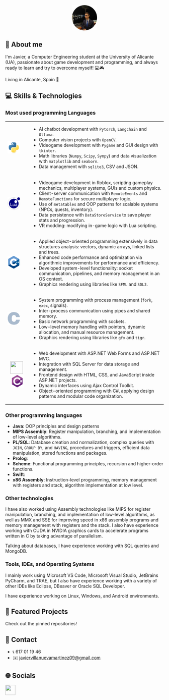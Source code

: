 <div align="center">
  <a href="https://github.com/javiiervm">
    <img src="Assets/206308534-modified.png" alt="Logo" width="80" height="80">
  </a>
</div>

## 👤 About me
I'm Javier, a Computer Engineering student at the University of Alicante (UA), passionate about game development and programming, and always ready to learn and try to overcome myself! 💻🎮

Living in Alicante, Spain 📍

## 💻 Skills & Technologies

### Most used programming Languages
<div align="left">
  <table>
     <tr>
      <td>
        <a title="Python" href="https://www.python.org" target="_blank" rel="noreferrer">
          <img src="https://raw.githubusercontent.com/devicons/devicon/master/icons/python/python-original.svg" width="40" height="40"/>
        </a>
      </td>
      <td>
        <ul>
          <li>AI chatbot development with <code>Pytorch</code>, <code>Langchain</code> and <code>Ollama</code>.</li>
          <li>Computer vision projects with <code>OpenCV</code>.</li>
          <li>Videogame development with <code>Pygame</code> and GUI design with <code>tkinter</code>.</li>
          <li>Math libraries (<code>Numpy</code>, <code>Scipy</code>, <code>Sympy</code>) and data visualization with <code>matplotlib</code> and <code>seaborn</code>.</li>
          <li>Data management with <code>sqlite3</code>, CSV and JSON.</li>
        </ul>
      </td>
    </tr>
    <tr>
      <td>
        <a title="Lua" href="https://www.lua.org/" target="_blank" rel="noreferrer">
          <img src="https://raw.githubusercontent.com/devicons/devicon/master/icons/lua/lua-original.svg" width="40" height="40"/>
        </a>
      </td>
      <td>
        <ul>
          <li>Videogame development in Roblox, scripting gameplay mechanics, multiplayer systems, GUIs and custom physics.</li>
          <li>Client-server communication with <code>RemoteEvents</code> and <code>RemoteFunctions</code> for secure multiplayer logic.</li>
          <li>Use of <code>metatables</code> and OOP patterns for scalable systems (NPCs, quests, inventory).</li>
          <li>Data persistence with <code>DataStoreService</code> to save player stats and progression.</li>
          <li>VR modding: modifying in-game logic with Lua scripting.</li>
        </ul>
      </td>
    </tr>
    <tr>
      <td>
        <a title="C++" href="https://isocpp.org/" target="_blank" rel="noreferrer">
          <img src="https://raw.githubusercontent.com/devicons/devicon/master/icons/cplusplus/cplusplus-original.svg" width="40" height="40"/>
        </a>
      </td>
      <td>
        <ul>
          <li>Applied object-oriented programming extensively in data structures analysis: vectors, dynamic arrays, linked lists and trees.</li>
          <li>Enhanced code performance and optimization via algorithmic improvements for performance and efficiency.</li>
          <li>Developed system-level functionality: socket communication, pipelines, and memory management in an OS context.</li>
          <li>Graphics rendering using libraries like <code>SFML</code> and <code>SDL3</code>.</li>
        </ul>
      </td>
    </tr>
    <tr>
      <td>
        <a title="C" href="https://www.cprogramming.com/" target="_blank" rel="noreferrer">
          <img src="https://raw.githubusercontent.com/devicons/devicon/master/icons/c/c-original.svg" width="40" height="40"/>
        </a>
      </td>
      <td>
        <ul>
          <li>System programming with process management (<code>fork</code>, <code>exec</code>, signals).</li>
          <li>Inter-process communication using pipes and shared memory.</li>
          <li>Basic network programming with sockets.</li>
          <li>Low-level memory handling with pointers, dynamic allocation, and manual resource management.</li>
          <li>Graphics rendering using libraries like <code>gfx</code> and <code>tigr</code>.</li>
        </ul>
      </td>
    </tr>
    <tr>
      <td>
        <div style="text-align:center;">
          <a title="ASP.NET" href="https://dotnet.microsoft.com/apps/aspnet" target="_blank" rel="noreferrer" style="display:inline-block; margin-right:5px;">
            <img src="https://upload.wikimedia.org/wikipedia/commons/0/0e/Microsoft_.NET_logo.png" width="40" height="40"/>
          </a>
          <a title="C#" href="https://learn.microsoft.com/en-us/dotnet/csharp/" target="_blank" rel="noreferrer" style="display:inline-block;">
            <img src="https://raw.githubusercontent.com/devicons/devicon/master/icons/csharp/csharp-original.svg" width="40" height="40"/>
          </a>
        </div>
      </td>
      <td>
        <ul>
          <li>Web development with ASP.NET Web Forms and ASP.NET MVC.</li>
          <li>Integration with SQL Server for data storage and management.</li>
          <li>Frontend design with HTML, CSS, and JavaScript inside ASP.NET projects.</li>
          <li>Dynamic interfaces using Ajax Control Toolkit.</li>
          <li>Object-oriented programming with C#, applying design patterns and modular code organization.</li>
        </ul>
      </td>
    </tr>
  </table>
</div>

### Other programming languages
- **Java**: OOP principles and design patterns
- **MIPS Assembly**: Register manipulation, branching, and implementation of low-level algorithms.
- **PL/SQL**: Database creation and normalization, complex queries with `JOIN`, `GROUP BY`, and `HAVING`, procedures and triggers, efficient data manipulation, stored functions and packages.
- **Prolog**:
- **Scheme**: Functional programming principles, recursion and higher-order functions.
- **Swift**:
- **x86 Assembly**: Instruction-level programming, memory management with registers and stack, algorithm implementation at low level.

### Other technologies
I have also worked using Assembly technologies like MIPS for register manipulation, branching, and implementation of low-level algorithms, as well as MMX and SSE for improving speed in x86 assembly programs and memory management with registers and the stack. I also have experience working with CUDA in NVIDIA graphics cards to accelerate programs written in C by taking advantage of parallelism.

Talking about databases, I have experience working with SQL queries and MongoDB.

### Tools, IDEs, and Operating Systems
I mainly work using Microsoft VS Code, Microsoft Visual Studio, JetBrains PyCharm, and TRAE, but I also have experience working with a variety of other IDEs like Eclipse, DBeaver or Oracle SQL Developer.

I have experience working on Linux, Windows, and Android environments.

## 🚀 Featured Projects
Check out the pinned repositories!

## 📧 Contact
- 📞 617 01 19 46
- ✉️ javiervillanuevamartinez09@gmail.com

## 🌐 Socials

<p align="left">
  <a href="https://www.linkedin.com/in/javier-villanuevamartinez/" target="_blank" rel="noreferrer">
    <picture>
      <source media="(prefers-color-scheme: dark)" srcset="https://raw.githubusercontent.com/danielcranney/readme-generator/main/public/icons/socials/linkedin-dark.svg" />
      <source media="(prefers-color-scheme: light)" srcset="https://raw.githubusercontent.com/danielcranney/readme-generator/main/public/icons/socials/linkedin.svg" />
      <img src="https://raw.githubusercontent.com/danielcranney/readme-generator/main/public/icons/socials/linkedin.svg" width="32" height="32" />
    </picture>
  </a>
</p>
